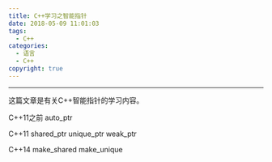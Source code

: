 ```yaml
---
title: C++学习之智能指针
date: 2018-05-09 11:01:03
tags:
  - C++
categories: 
  - 语言
  - C++
copyright: true
---
```


-----

这篇文章是有关C++智能指针的学习内容。

<!---more-->

C++11之前
auto_ptr

C++11
shared_ptr
unique_ptr
weak_ptr


C++14
make_shared
make_unique